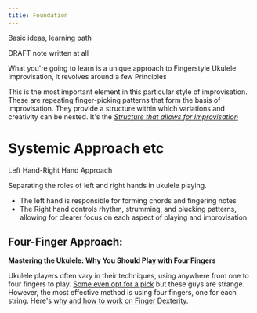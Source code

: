 ```yaml
---
title: Foundation
---
```



Basic ideas, learning path 

DRAFT note written at all

What you're going to learn is a unique approach to Fingerstyle Ukulele Improvisation, it revolves around a few Principles



This is the most important element in this particular style of improvisation. These are repeating finger-picking patterns that form the basis of improvisation. They provide a structure within which variations and creativity can be nested. It's the *[Structure that allows for Improvisation]()*


# Systemic Approach etc 
Left Hand-Right Hand Approach

Separating the roles of left and right hands in ukulele playing. 
- The left hand is responsible for forming chords and fingering notes
- The Right hand controls rhythm, strumming, and plucking patterns, allowing for clearer focus on each aspect of playing and improvisation

## Four-Finger Approach:

**Mastering the Ukulele: Why You Should Play with Four Fingers**

Ukulele players often vary in their techniques, using anywhere from one to four fingers to play. [Some even opt for a pick](/notes/pick) but these guys are strange. However, the most effective method is using four fingers, one for each string. Here's [why and how to work on Finger Dexterity]().
 